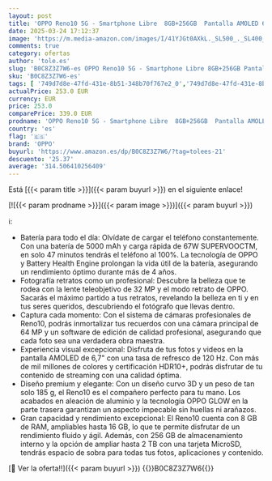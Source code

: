 ```yaml
---
layout: post
title: 'OPPO Reno10 5G - Smartphone Libre  8GB+256GB  Pantalla AMOLED 6.7"  Cámara 64+8+32 MP  Android  Batería 5000mAh  Carga Rápida 67W - Gris'
date: 2025-03-24 17:12:37
image: 'https://m.media-amazon.com/images/I/41YJGt0AXkL._SL500_._SL400_.jpg'
comments: true
category: ofertas
author: 'tole.es'
slug: 'B0C8Z3Z7W6-es OPPO Reno10 5G - Smartphone Libre 8GB+256GB Pantalla...'
sku: 'B0C8Z3Z7W6-es'
tags: [ '749d7d8e-47fd-431e-8b51-348b70f767e2_0','749d7d8e-47fd-431e-8b51-348b70f767e2_1601','749d7d8e-47fd-431e-8b51-348b70f767e2_701','749d7d8e-47fd-431e-8b51-348b70f767e2_8001','749d7d8e-47fd-431e-8b51-348b70f767e2_9001','Arborist Merchandising Root','Comunicación móvil y accesorios','Electrónica','Móviles','Móviles y smartphones libres','Self Service','Special Features Stores','Teléfono Móvil Gaming','Wireless category page - Android smartphones','Wireless category page - Smartphones','Wireless category page - Top brands','android','oppo','🇪🇸', ]
actualPrice: 253.0 EUR
currency: EUR
price: 253.0
comparePrice: 339.0 EUR
prodname: 'OPPO Reno10 5G - Smartphone Libre  8GB+256GB  Pantalla AMOLED 6.7"  Cámara 64+8+32 MP  Android  Batería 5000mAh  Carga Rápida 67W - Gris'
country: 'es'
flag: '🇪🇸'
brand: 'OPPO'
buyurl: 'https://www.amazon.es/dp/B0C8Z3Z7W6/?tag=tolees-21'
descuento: '25.37'
average: '314.506410256409'
---
```


Está [{{< param title >}}]({{< param buyurl >}}) en el siguiente enlace!

[![{{< param prodname >}}]({{< param image >}})]({{< param buyurl >}})

ℹ️:

- Batería para todo el día: Olvídate de cargar el teléfono constantemente. Con una batería de 5000 mAh y carga rápida de 67W SUPERVOOCTM, en solo 47 minutos tendrás el teléfono al 100%. La tecnología de OPPO y Battery Health Engine prolongan la vida útil de la batería, asegurando un rendimiento óptimo durante más de 4 años.
- Fotografía retratos como un profesional: Descubre la belleza que te rodea con la lente teleobjetivo de 32 MP y el modo retrato de OPPO. Sacarás el máximo partido a tus retratos, revelando la belleza en ti y en tus seres queridos, descubriendo el fotógrafo que llevas dentro.
- Captura cada momento: Con el sistema de cámaras profesionales de Reno10, podrás inmortalizar tus recuerdos con una cámara principal de 64 MP y un software de edición de calidad profesional, asegurando que cada foto sea una verdadera obra maestra.
- Experiencia visual excepcional: Disfruta de tus fotos y videos en la pantalla AMOLED de 6,7" con una tasa de refresco de 120 Hz. Con más de mil millones de colores y certificación HDR10+, podrás disfrutar de tu contenido de streaming con una calidad óptima.
- Diseño premium y elegante: Con un diseño curvo 3D y un peso de tan solo 185 g, el Reno10 es el compañero perfecto para tu mano. Los acabados en aleación de aluminio y la tecnología OPPO GLOW en la parte trasera garantizan un aspecto impecable sin huellas ni arañazos.
- Gran capacidad y rendimiento excepcional: El Reno10 cuenta con 8 GB de RAM, ampliables hasta 16 GB, lo que te permite disfrutar de un rendimiento fluido y ágil. Además, con 256 GB de almacenamiento interno y la opción de ampliar hasta 2 TB con una tarjeta MicroSD, tendrás espacio de sobra para todas tus fotos, aplicaciones y contenido.

[🛒 Ver la oferta!!]({{< param buyurl >}})
{{<world>}}B0C8Z3Z7W6{{</world>}}
